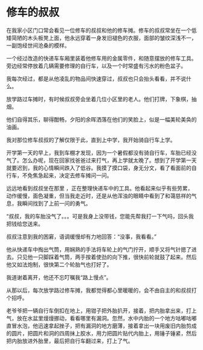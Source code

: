 # 修车的叔叔



在我家小区门口常会看见一位修车的叔叔和他的修车摊。修车的叔叔常坐在一个低矮简陋的木头板凳上面，他永远穿着一身发旧褪色的衣服，面部的皱纹深浅不一，一副饱经世间沧桑的模样。

一个经过改造的快递车车厢里装着他修车用的金属零件，和随意摆放的修车工具。旁边经常停放着几辆需要修理的自行车，以及一个时常盛有污水的粉色盆子。

我每次经过，都是从他凌乱的物品间快速穿过，叔叔也只会抬头看看，并不说什么。

放学路过车摊时，有时候叔叔旁会坐着几位小区里的老人。他们打牌，下象棋，抽烟。

他们自得其乐，聊得酣畅，夕阳的余晖洒落在他们的笑脸上，似是一幅美轮美奂的油画。

我对那位修车叔叔的了解仅限于此，直到上中学，我开始骑自行车上学。



开学第一天的早上，我到车棚才发现，因为一个暑假都没有骑自行车，车胎已经没气了。怎么办呢，现在回家找爸爸过来打气，再上学就太晚了。想到了开学第一天就要迟到，我的心情瞬间跌入了低谷。我摸了摸口袋，身无分文，看了看面前的自行车，不免焦急起来，决定去修车摊问一问。

远远地看到叔叔坐在那里 ，正在整理快递车中的工具。他看起来似乎有些劳累，动作缓慢，面色凝重，但当我走近时，还是从他浑浊的眼睛中看到了和蔼慈祥的气息，我瞬间找到了上前一问的勇气。

“叔叔，我的车胎没气了。。。可是我身上没带钱，您能先帮我打一下气吗，回头我把钱给您送来。

叔叔注意到我的困窘，语调缓慢却有力地回答：“没事，我看看。”

他从快递车中掏出气筒，用娴熟的手法将车轮上的气门拧开，顺手又将气针摁了进去。只见他一只脚踩着气筒，两手按着使劲的向下推，很快前轮就鼓了起来。然后他又如法炮制，很快第二个轮胎气也打好了。

我道谢着离开，他还不忘叮嘱我“路上慢点”。

从那以后，每次放学路过修车摊，我都觉得都心里暖暖的，会不由自主的和叔叔打个招呼。






老爷爷把一辆自行车倒扣在地上，用钳子把外胎扒开，接着，把内胎拿出来，打上气，放在水盆里熳熳挪动，看看哪里有漏洞。忽然，水中内胎的一个地方咕嘟咕嘟直冒水泡，他迅速拿起挫子，把有漏洞的地方磨薄，接着拿出一块用废旧内胎剪成的圆片，把圆片和洞的四周抹上胶水，用力把圆片贴代内胎上，用锤子锤紧，然后把内胎放进外胎里，最后把自行车翻过来，打上了气。
　　






